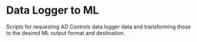 # Data Logger to ML
Scripts for requesting AD Controls data logger data and transforming those to the desired ML output format and destination.
